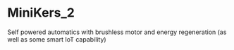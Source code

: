 # MiniKers_2

Self powered automatics with brushless motor and energy regeneration (as well as some smart IoT capability)
